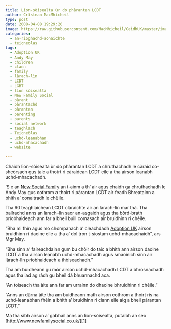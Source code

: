 ```yaml
---
title: Lìon-sòisealta ùr do phàrantan LCDT
author: Crìstean MacMhìcheil
type: post
date: 2008-04-08 19:29:20
image: https://raw.githubusercontent.com/MacMhicheil/GeidhUK/master/images/2008-04-08-lion-soisealta-ur-do-pharantan-lcdt.jpg
categories:
  - an-rioghachd-aonaichte
  - teicneolas
tags:
  - Adoption UK
  - Andy May
  - children
  - clann
  - family
  - làrach-lìn
  - LCDT
  - LGBT
  - lìon sòisealta
  - New Family Social
  - pàrant
  - pàrantachd
  - pàrantan
  - parenting
  - parents
  - social network
  - teaghlach
  - Teicneòlas
  - uchd-leanabhan
  - uchd-mhacachadh
  - website

---
```

Chaidh lìon-sòisealta ùr do phàrantan LCDT a chruthachadh le càraid co-sheòrsach gus taic a thoirt ri càraidean LCDT eile a tha airson leanabh uchd-mhacachadh.

<!--more-->

&#8216;S e an [New Social Family][1] an t-ainm a th&#8217; air agus chaidh ga chruthachadh le Andy May gus cothrom a thoirt ri pàrantan LCDT air feadh Bhreatainn a bhith a&#8217; conaltradh le chèile.

Tha 60 teaghlaichean LCDT clàraichte air an làrach-lìn mar thà. Tha ballrachd anns an làrach-lìn saor an-asgaidh agus tha bòrd-brath prìobhaideach ann far a bheil buill comasach air bruidhinn ri chèile.

&#8220;Bha mi fhìn agus mo chompanach a&#8217; cleachdadh [Adoption UK][2] airson bruidhinn ri daoine eile a tha a&#8217; dol tron t-siostam uchd-mhacachaidh&#8221;, ars Mgr May.

&#8220;Bha sinn a&#8217; faireachdainn gum bu chòir do taic a bhith ann airson daoine LCDT a tha airson leanabh uchd-mhacachadh agus smaoinich sinn air làrach-lìn prìobhaideach a thòiseachadh.&#8221;

Tha am buidheann gu mòr airson uchd-mhacachadh LCDT a bhrosnachadh agus tha iad ag ràdh gu bheil dà bhuannachd aca.

&#8220;An toiseach tha àite ann far am urrainn do dhaoine bhruidhinn ri chèile.&#8221;

&#8220;Anns an dàrna àite tha am buidheann math airson cothrom a thoirt ris na uchd-leanabhan fhèin a bhith a&#8217; bruidhinn ri clann eile aig a bheil pàrantan LCDT.&#8221;

Ma tha sibh airson a&#8217; gabhail anns an lìon-sòisealta, putaibh an seo [http://www.newfamilysocial.co.uk/][1]

 [1]: http://www.newfamilysocial.co.uk/ "Làrach-lìn an New Family Social"
 [2]: http://www.adoptionuk.org/ "Làrach-lìn Adoption UK"
